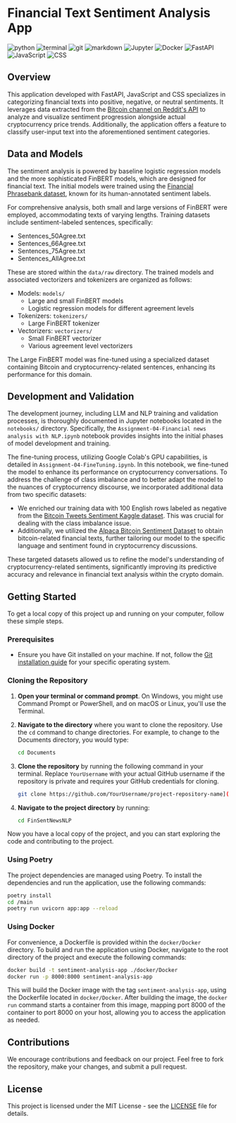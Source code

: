 # Financial Text Sentiment Analysis App

![python](https://img.shields.io/badge/Python-3776AB?style=for-the-badge&logo=python&logoColor=white)
![terminal](https://img.shields.io/badge/windows%20terminal-4D4D4D?style=for-the-badge&logo=windows%20terminal&logoColor=white)
![git](https://img.shields.io/badge/GIT-E44C30?style=for-the-badge&logo=git&logoColor=white)
![markdown](https://img.shields.io/badge/Markdown-000000?style=for-the-badge&logo=markdown&logoColor=white)
![Jupyter](https://img.shields.io/badge/Jupyter-F37626?style=for-the-badge&logo=Jupyter&logoColor=white)
![Docker](https://img.shields.io/badge/Docker-2496ED?style=for-the-badge&logo=docker&logoColor=white)
![FastAPI](https://img.shields.io/badge/FastAPI-009688?style=for-the-badge&logo=fastapi&logoColor=white)
![JavaScript](https://img.shields.io/badge/JavaScript-F7DF1E?style=for-the-badge&logo=javascript&logoColor=black)
![CSS](https://img.shields.io/badge/CSS-1572B6?style=for-the-badge&logo=css3&logoColor=white)

## Overview
This application developed with FastAPI, JavaScript and CSS specializes in categorizing financial texts into positive, negative, or neutral sentiments. It leverages data extracted from the [Bitcoin channel on Reddit's API](https://www.reddit.com/r/Bitcoin/) to analyze and visualize sentiment progression alongside actual cryptocurrency price trends. Additionally, the application offers a feature to classify user-input text into the aforementioned sentiment categories.

## Data and Models
The sentiment analysis is powered by baseline logistic regression models and the more sophisticated FinBERT models, which are designed for financial text. The initial models were trained using the [Financial Phrasebank dataset](https://huggingface.co/datasets/financial_phrasebank), known for its human-annotated sentiment labels.

For comprehensive analysis, both small and large versions of FinBERT were employed, accommodating texts of varying lengths. Training datasets include sentiment-labeled sentences, specifically:
- Sentences_50Agree.txt
- Sentences_66Agree.txt
- Sentences_75Agree.txt
- Sentences_AllAgree.txt

These are stored within the `data/raw` directory. The trained models and associated vectorizers and tokenizers are organized as follows:

- Models: `models/`
  - Large and small FinBERT models
  - Logistic regression models for different agreement levels
- Tokenizers: `tokenizers/`
  - Large FinBERT tokenizer
- Vectorizers: `vectorizers/`
  - Small FinBERT vectorizer
  - Various agreement level vectorizers

The Large FinBERT model was fine-tuned using a specialized dataset containing Bitcoin and cryptocurrency-related sentences, enhancing its performance for this domain.

## Development and Validation
The development journey, including LLM and NLP training and validation processes, is thoroughly documented in Jupyter notebooks located in the `notebooks/` directory. Specifically, the `Assignment-04-Financial news analysis with NLP.ipynb` notebook provides insights into the initial phases of model development and training.

The fine-tuning process, utilizing Google Colab's GPU capabilities, is detailed in `Assignment-04-FineTuning.ipynb`. In this notebook, we fine-tuned the model to enhance its performance on cryptocurrency conversations. To address the challenge of class imbalance and to better adapt the model to the nuances of cryptocurrency discourse, we incorporated additional data from two specific datasets:

- We enriched our training data with 100 English rows labeled as negative from the [Bitcoin Tweets Sentiment Kaggle dataset](https://huggingface.co/datasets/ckandemir/bitcoin_tweets_sentiment_kaggle/viewer/default/train?p=1). This was crucial for dealing with the class imbalance issue.
- Additionally, we utilized the [Alpaca Bitcoin Sentiment Dataset](https://huggingface.co/datasets/Andyrasika/alpaca-bitcoin-sentiment-dataset/viewer/default/train?p=1) to obtain bitcoin-related financial texts, further tailoring our model to the specific language and sentiment found in cryptocurrency discussions.

These targeted datasets allowed us to refine the model's understanding of cryptocurrency-related sentiments, significantly improving its predictive accuracy and relevance in financial text analysis within the crypto domain.

## Getting Started

To get a local copy of this project up and running on your computer, follow these simple steps.

### Prerequisites

- Ensure you have Git installed on your machine. If not, follow the [Git installation guide](https://git-scm.com/book/en/v2/Getting-Started-Installing-Git) for your specific operating system.

### Cloning the Repository

1. **Open your terminal or command prompt**. On Windows, you might use Command Prompt or PowerShell, and on macOS or Linux, you'll use the Terminal.

2. **Navigate to the directory** where you want to clone the repository. Use the `cd` command to change directories. For example, to change to the Documents directory, you would type:
   ```bash
   cd Documents
   ```

3. **Clone the repository** by running the following command in your terminal. Replace `YourUsername` with your actual GitHub username if the repository is private and requires your GitHub credentials for cloning.
   ```bash
   git clone https://github.com/YourUsername/project-repository-name](https://github.com/pablo-git8/FinSentNewsNLP).git
   ```

4. **Navigate to the project directory** by running:
   ```bash
   cd FinSentNewsNLP
   ```
Now you have a local copy of the project, and you can start exploring the code and contributing to the project.


### Using Poetry
The project dependencies are managed using Poetry. To install the dependencies and run the application, use the following commands:

```bash
poetry install
cd /main
poetry run uvicorn app:app --reload
```

### Using Docker
For convenience, a Dockerfile is provided within the `docker/Docker` directory. To build and run the application using Docker, navigate to the root directory of the project and execute the following commands:

```bash
docker build -t sentiment-analysis-app ./docker/Docker
docker run -p 8000:8000 sentiment-analysis-app
```

This will build the Docker image with the tag `sentiment-analysis-app`, using the Dockerfile located in `docker/Docker`. After building the image, the `docker run` command starts a container from this image, mapping port 8000 of the container to port 8000 on your host, allowing you to access the application as needed.


## Contributions
We encourage contributions and feedback on our project. Feel free to fork the repository, make your changes, and submit a pull request.

## License
This project is licensed under the MIT License - see the [LICENSE](LICENSE) file for details.

